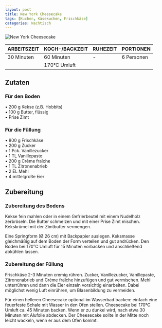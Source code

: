 ```yaml
---
layout: post
title: New York Cheesecake
tags: [Kuchen, Käsekuchen, Frischkäse]
categories: Nachtisch
---
```



![New York Cheesecake](/assets/images/Cheesecake_Frischkäse.jpg)

| ARBEITSZEIT | KOCH-/BACKZEIT | RUHEZEIT | PORTIONEN |
|--------------|--------------|--------------|--------------|
| 30 Minuten | 60 Minuten | - | 6 Personen |
|| 170°C Umluft |||

## Zutaten
### Für den Boden
• 200 g Kekse (z.B. Hobbits)    
• 100 g Butter, flüssig      
• Prise Zimt   

### Für die Füllung
• 800 g Frischkäse    
• 200 g Zucker  
• 1 Pck. Vanillezucker  
• 1 TL Vanillepaste  
• 200 g Crème fraîche  
• 1 TL Zitronenabrieb  
• 2 EL Mehl  
• 4 mittelgroße Eier   

  
## Zubereitung
### Zubereitung des Bodens
Kekse fein mahlen oder in einem Gefrierbeutel mit einem Nudelholz zerbröseln.
Die Butter schmelzen und mit einer Prise Zimt mischen.
Kekskrümel mit der Zimtbutter vermengen.

Eine Springform (Ø 26 cm) mit Backpapier auslegen.
Keksmasse gleichmäßig auf dem Boden der Form verteilen und gut andrücken.
Den Boden bei 170°C Umluft für 15 Minuten vorbacken und anschließend abkühlen lassen.

### Zubereitung der Füllung
Frischkäse 2-3 Minuten cremig rühren.
Zucker, Vanillezucker, Vanillepaste, Zitronenabrieb und Crème fraîche hinzufügen und gut vermischen.
Mehl unterrühren und dann die Eier einzeln vorsichtig einarbeiten. Dabei möglichst wenig Luft einrühren, um Blasenbildung zu vermeiden.

Für einen helleren Cheesecake optional im Wasserbad backen: einfach eine feuerfeste Schale mit Wasser in den Ofen stellen.
Cheesecake bei 170°C Umluft ca. 45 Minuten backen. Wenn er zu dunkel wird, nach etwa 30 Minuten mit Alufolie abdecken.
Der Cheesecake sollte in der Mitte noch leicht wackeln, wenn er aus dem Ofen kommt.
